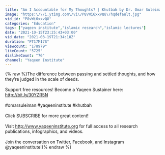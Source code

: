 ```yaml
---
title: "Am I Accountable for My Thoughts? | Khutbah by Dr. Omar Suleiman"
image: "https:\/\/i.ytimg.com\/vi\/P8vWi6xxvQ8\/hqdefault.jpg"
vid_id: "P8vWi6xxvQ8"
categories: "Education"
tags: ["yaqeen institute","islamic research","islamic lectures"]
date: "2021-10-15T23:25:43+03:00"
vid_date: "2021-03-19T21:34:10Z"
duration: "PT17M17S"
viewcount: "178979"
likeCount: "5725"
dislikeCount: "76"
channel: "Yaqeen Institute"
---
```

{% raw %}The difference between passing and settled thoughts, and how they’re judged in the scale of deeds.<br /><br />Support free resources! Become a Yaqeen Sustainer here: <a rel="nofollow" target="blank" href="http://bit.ly/30YZR5N">http://bit.ly/30YZR5N</a><br /><br />#omarsuleiman #yaqeeninstitute #khutbah<br /><br />Click SUBSCRIBE for more great content!<br /><br />Visit <a rel="nofollow" target="blank" href="http://www.yaqeeninstitute.org">http://www.yaqeeninstitute.org</a> for full access to all research publications, infographics, and videos.<br /><br />Join the conversation on Twitter, Facebook, and Instagram @yaqeeninstitute!{% endraw %}
